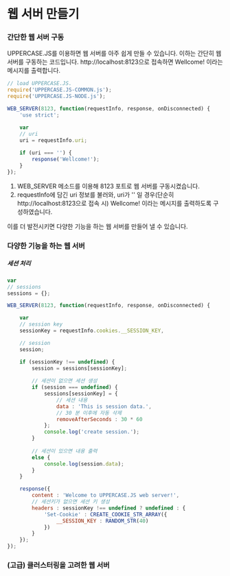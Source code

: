 # 웹 서버 만들기

### 간단한 웹 서버 구동
UPPERCASE.JS를 이용하면 웹 서버를 아주 쉽게 만들 수 있습니다.
이하는 간단히 웹 서버를 구동하는 코드입니다. http://localhost:8123으로 접속하면 Wellcome! 이라는 메시지를 출력합니다.
```javascript
// load UPPERCASE.JS.
require('UPPERCASE.JS-COMMON.js');
require('UPPERCASE.JS-NODE.js');

WEB_SERVER(8123, function(requestInfo, response, onDisconnected) {
	'use strict';

	var
	// uri
	uri = requestInfo.uri;
	
	if (uri === '') {
		response('Wellcome!');
	}
});
```
1. WEB_SERVER 메소드를 이용해 8123 포트로 웹 서버를 구동시켰습니다.
2. requestInfo에 담긴 uri 정보를 불러와, uri가 '' 일 경우(단순히 http://localhost:8123으로 접속 시) Wellcome! 이라는 메시지를 출력하도록 구성하였습니다.

이를 더 발전시키면 다양한 기능을 하는 웹 서버를 만들어 낼 수 있습니다.

### 다양한 기능을 하는 웹 서버

##### 세션 처리
```javascript
var
// sessions
sessions = {};

WEB_SERVER(8123, function(requestInfo, response, onDisconnected) {

    var
    // session key
    sessionKey = requestInfo.cookies.__SESSION_KEY,

    // session
    session;

    if (sessionKey !== undefined) {
        session = sessions[sessionKey];
        
        // 세션이 없으면 세션 생성
        if (session === undefined) {
            sessions[sessionKey] = {
                // 세션 내용
                data : 'This is session data.',
                // 30 분 이후에 자동 삭제
                removeAfterSeconds : 30 * 60
            };
            console.log('create session.');
        }
        
        // 세션이 있으면 내용 출력
        else {
        	console.log(session.data);
        }
    }

    response({
        content : 'Welcome to UPPERCASE.JS web server!',
		// 세션키가 없으면 세션 키 생성
        headers : sessionKey !== undefined ? undefined : {
            'Set-Cookie' : CREATE_COOKIE_STR_ARRAY({
                __SESSION_KEY : RANDOM_STR(40)
            })
        }
    });
});
```

### (고급) 클러스터링을 고려한 웹 서버